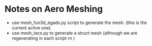 # Notes on Aero Meshing

* use mesh_fun3d_egads.py script to generate the mesh. (this is the current active one).
* use mesh_tacs.py to generate a struct mesh (although we are regenerating in each script rn )